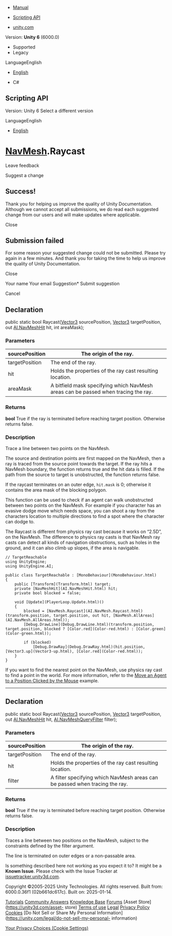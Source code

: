 [ ]()

  * [Manual](../Manual/index.html)
  * [Scripting API](../ScriptReference/index.html)

  * [unity.com](https://unity.com/)

Version: **Unity 6** (6000.0)

  * Supported
  * Legacy

LanguageEnglish

  * [English]()

  * C#

[ ](https://docs.unity3d.com)

## Scripting API

Version: Unity 6 Select a different version

LanguageEnglish

  * [English]()

#  [NavMesh](AI.NavMesh.html).Raycast

Leave feedback

Suggest a change

## Success!

Thank you for helping us improve the quality of Unity Documentation. Although
we cannot accept all submissions, we do read each suggested change from our
users and will make updates where applicable.

Close

## Submission failed

For some reason your suggested change could not be submitted. Please <a>try
again</a> in a few minutes. And thank you for taking the time to help us
improve the quality of Unity Documentation.

Close

Your name Your email Suggestion* Submit suggestion

Cancel

[ ]()

## Declaration

public static bool Raycast([Vector3](Vector3.html) sourcePosition,
[Vector3](Vector3.html) targetPosition, out
[AI.NavMeshHit](AI.NavMeshHit.html) hit, int areaMask);

### Parameters

sourcePosition | The origin of the ray.  
---|---  
targetPosition | The end of the ray.  
hit | Holds the properties of the ray cast resulting location.  
areaMask | A bitfield mask specifying which NavMesh areas can be passed when tracing the ray.  
  
### Returns

**bool** True if the ray is terminated before reaching target position.
Otherwise returns false.

### Description

Trace a line between two points on the NavMesh.

The source and destination points are first mapped on the NavMesh, then a ray
is traced from the source point towards the target. If the ray hits a NavMesh
boundary, the function returns true and the hit data is filled. If the path
from the source to target is unobstructed, the function returns false.  
  
If the raycast terminates on an outer edge, `hit.mask` is 0; otherwise it
contains the area mask of the blocking polygon.  
  
This function can be used to check if an agent can walk unobstructed between
two points on the NavMesh. For example if you character has an evasive dodge
move which needs space, you can shoot a ray from the characters location to
multiple directions to find a spot where the character can dodge to.  
  
The Raycast is different from physics ray cast because it works on “2.5D”, on
the NavMesh. The difference to physics ray casts is that NavMesh ray casts can
detect all kinds of navigation obstructions, such as holes in the ground, and
it can also climb up slopes, if the area is navigable.

    
    
    // TargetReachable
    using UnityEngine;
    using UnityEngine.AI;  
      
    public class TargetReachable : [MonoBehaviour](MonoBehaviour.html)
    {
        public [Transform](Transform.html) target;
        private [NavMeshHit](AI.NavMeshHit.html) hit;
        private bool blocked = false;  
      
        void [Update](PlayerLoop.Update.html)()
        {
            blocked = [NavMesh.Raycast](AI.NavMesh.Raycast.html)(transform.position, target.position, out hit, [NavMesh.AllAreas](AI.NavMesh.AllAreas.html));
            [Debug.DrawLine](Debug.DrawLine.html)(transform.position, target.position, blocked ? [Color.red](Color-red.html) : [Color.green](Color-green.html));  
      
            if (blocked)
                [Debug.DrawRay](Debug.DrawRay.html)(hit.position, [Vector3.up](Vector3-up.html), [Color.red](Color-red.html));
        }
    }
    

If you want to find the nearest point on the NavMesh, use physics ray cast to
find a point in the world. For more information, refer to the [Move an Agent
to a Position Clicked by the
Mouse](https://docs.unity3d.com/Packages/com.unity.ai.navigation@2.0/manual/NavMoveToClickPoint.html)
example.

* * *

## Declaration

public static bool Raycast([Vector3](Vector3.html) sourcePosition,
[Vector3](Vector3.html) targetPosition, out
[AI.NavMeshHit](AI.NavMeshHit.html) hit,
[AI.NavMeshQueryFilter](AI.NavMeshQueryFilter.html) filter);

### Parameters

sourcePosition | The origin of the ray.  
---|---  
targetPosition | The end of the ray.  
hit | Holds the properties of the ray cast resulting location.  
filter | A filter specifying which NavMesh areas can be passed when tracing the ray.  
  
### Returns

**bool** True if the ray is terminated before reaching target position.
Otherwise returns false.

### Description

Traces a line between two positions on the NavMesh, subject to the constraints
defined by the filter argument.

The line is terminated on outer edges or a non-passable area.

Is something described here not working as you expect it to? It might be a
**Known Issue**. Please check with the Issue Tracker at
[issuetracker.unity3d.com](https://issuetracker.unity3d.com).

Copyright ©2005-2025 Unity Technologies. All rights reserved. Built from:
6000.0.36f1 (02b661dc617c). Built on: 2025-01-14.

[Tutorials](https://unity3d.com/learn) [Community
Answers](https://answers.unity3d.com) [Knowledge
Base](https://support.unity3d.com/hc/en-us)
[Forums](https://forum.unity3d.com) [Asset Store](https://unity3d.com/asset-
store) [Terms of use](https://docs.unity3d.com/Manual/TermsOfUse.html)
[Legal](https://unity.com/legal) [Privacy
Policy](https://unity.com/legal/privacy-policy)
[Cookies](https://unity.com/legal/cookie-policy) [Do Not Sell or Share My
Personal Information](https://unity.com/legal/do-not-sell-my-personal-
information)

[Your Privacy Choices (Cookie Settings)](javascript:void\(0\);)

